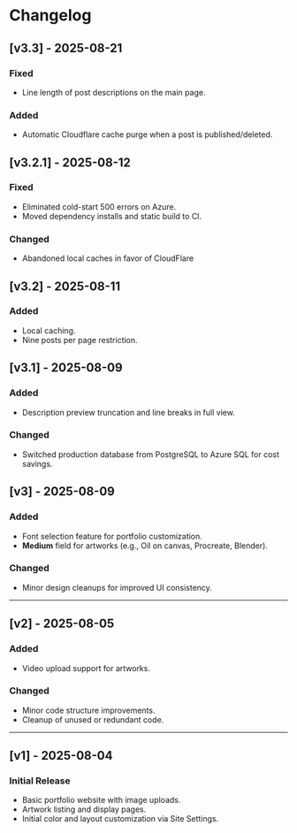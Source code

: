 # Changelog

## [v3.3] - 2025-08-21
### Fixed
- Line length of post descriptions on the main page.

### Added
- Automatic Cloudflare cache purge when a post is published/deleted.

## [v3.2.1] - 2025-08-12
### Fixed
- Eliminated cold-start 500 errors on Azure.
- Moved dependency installs and static build to CI.

### Changed
- Abandoned local caches in favor of CloudFlare

## [v3.2] - 2025-08-11
### Added
- Local caching.
- Nine posts per page restriction.

## [v3.1] - 2025-08-09
### Added
- Description preview truncation and line breaks in full view.
### Changed
- Switched production database from PostgreSQL to Azure SQL for cost savings.

## [v3] - 2025-08-09
### Added
- Font selection feature for portfolio customization.
- **Medium** field for artworks (e.g., Oil on canvas, Procreate, Blender).

### Changed
- Minor design cleanups for improved UI consistency.

---

## [v2] - 2025-08-05
### Added
- Video upload support for artworks.

### Changed
- Minor code structure improvements.
- Cleanup of unused or redundant code.

---

## [v1] - 2025-08-04
### Initial Release
- Basic portfolio website with image uploads.
- Artwork listing and display pages.
- Initial color and layout customization via Site Settings.
